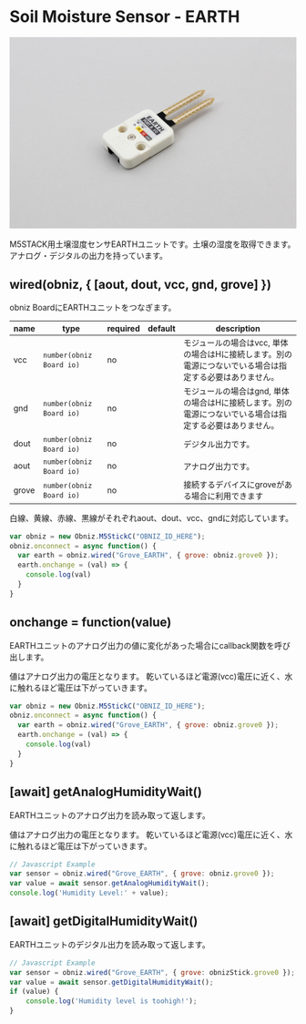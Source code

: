 # Soil Moisture Sensor - EARTH

![](image.jpg)

M5STACK用土壌湿度センサEARTHユニットです。土壌の湿度を取得できます。  
アナログ・デジタルの出力を持っています。

## wired(obniz, { [aout, dout, vcc, gnd, grove] })
obniz BoardにEARTHユニットをつなぎます。

name | type | required | default | description
--- | --- | --- | --- | ---
vcc | `number(obniz Board io)` | no |  &nbsp; | モジュールの場合はvcc, 単体の場合はHに接続します。別の電源につないでいる場合は指定する必要はありません。
gnd | `number(obniz Board io)` | no |  &nbsp; | モジュールの場合はgnd, 単体の場合はHに接続します。別の電源につないでいる場合は指定する必要はありません。
dout | `number(obniz Board io)` | no |  &nbsp; | デジタル出力です。
aout | `number(obniz Board io)` | no | &nbsp;  | アナログ出力です。
grove | `number(obniz Board io)` | no | &nbsp;  | 接続するデバイスにgroveがある場合に利用できます

白線、黄線、赤線、黒線がそれぞれaout、dout、vcc、gndに対応しています。

```javascript
var obniz = new Obniz.M5StickC("OBNIZ_ID_HERE");
obniz.onconnect = async function() {
  var earth = obniz.wired("Grove_EARTH", { grove: obniz.grove0 });
  earth.onchange = (val) => {
    console.log(val)
  }
}
```

## onchange = function(value)
EARTHユニットのアナログ出力の値に変化があった場合にcallback関数を呼び出します。

値はアナログ出力の電圧となります。
乾いているほど電源(vcc)電圧に近く、水に触れるほど電圧は下がっていきます。

```javascript
var obniz = new Obniz.M5StickC("OBNIZ_ID_HERE");
obniz.onconnect = async function() {
  var earth = obniz.wired("Grove_EARTH", { grove: obniz.grove0 });
  earth.onchange = (val) => {
    console.log(val)
  }
}
```


## [await] getAnalogHumidityWait()
EARTHユニットのアナログ出力を読み取って返します。

値はアナログ出力の電圧となります。
乾いているほど電源(vcc)電圧に近く、水に触れるほど電圧は下がっていきます。

```javascript
// Javascript Example
var sensor = obniz.wired("Grove_EARTH", { grove: obniz.grove0 });
var value = await sensor.getAnalogHumidityWait();
console.log('Humidity Level:' + value);
```


## [await] getDigitalHumidityWait()
EARTHユニットのデジタル出力を読み取って返します。

```javascript
// Javascript Example
var sensor = obniz.wired("Grove_EARTH", { grove: obnizStick.grove0 });
var value = await sensor.getDigitalHumidityWait();
if (value) {
    console.log('Humidity level is toohigh!');
}
```
